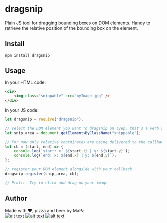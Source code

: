 # dragsnip
Plain JS tool for dragging bounding boxes on DOM elements.
Handy to retrieve the relative position of the bounding box on the element.

## Install
```npm install dragsnip```

## Usage
In your HTML code:
```html
<div>
    <img class="snippable" src="myImage.jpg" />
</div>
```

In your JS code:
```javascript
let dragsnip = require("dragsnip");

// select the DOM element you want to dragsnip on (yep, that's a verb as of now)
let snip_area = document.getElementsByClassName("snippable");

// For now only relative coordinates are being delivered to the callback
let cb = (start, end) => {
    console.log(`start: x: ${start.x} | y: ${start.y}`);
    console.log(`end: x: ${end.x} | y: ${end.y}`);
};

// register your DOM element alongside with your callback
dragsnip.register(snip_area, cb);

// Profit. Try to click and drag on your image
```

## Author
Made with &#9829;, pizza and beer by MaPa  
[![alt text][1.1]][1]
[![alt text][2.1]][2]
[![alt text][6.1]][6]

[1]: http://www.twitter.com/mxcd_
[2]: https://www.facebook.com/max.partenfelder
[6]: http://www.github.com/mxcd

[1.1]: http://i.imgur.com/tXSoThF.png (twitter icon with padding)
[2.1]: http://i.imgur.com/P3YfQoD.png (facebook icon with padding)
[6.1]: http://i.imgur.com/0o48UoR.png (github icon with padding)

<!-- Please don't remove this: Grab your social icons from https://github.com/carlsednaoui/gitsocial -->
